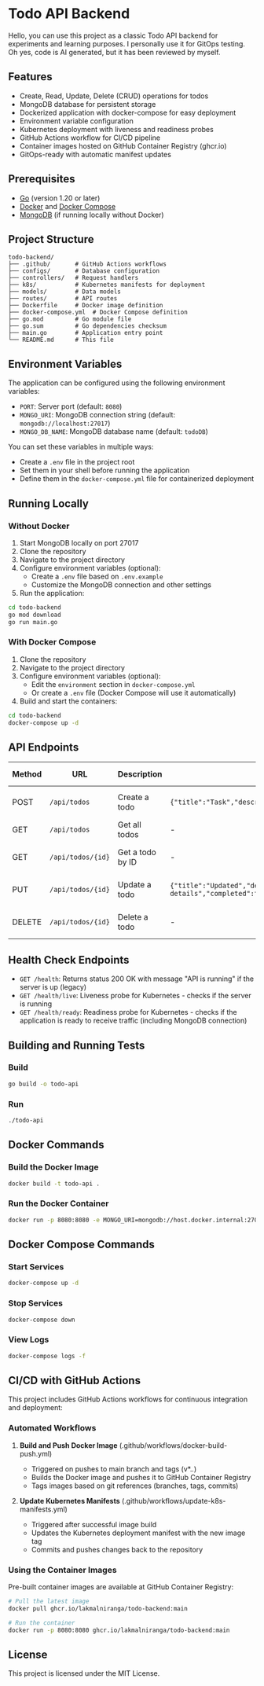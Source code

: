 # Todo API Backend

Hello, you can use this project as a classic Todo API backend for experiments and learning purposes. I personally use it for GitOps testing. Oh yes, code is AI generated, but it has been reviewed by myself.

## Features

- Create, Read, Update, Delete (CRUD) operations for todos
- MongoDB database for persistent storage
- Dockerized application with docker-compose for easy deployment
- Environment variable configuration
- Kubernetes deployment with liveness and readiness probes
- GitHub Actions workflow for CI/CD pipeline
- Container images hosted on GitHub Container Registry (ghcr.io)
- GitOps-ready with automatic manifest updates

## Prerequisites

- [Go](https://golang.org/dl/) (version 1.20 or later)
- [Docker](https://docs.docker.com/get-docker/) and [Docker Compose](https://docs.docker.com/compose/install/)
- [MongoDB](https://www.mongodb.com/try/download/community) (if running locally without Docker)

## Project Structure

```
todo-backend/
├── .github/       # GitHub Actions workflows
├── configs/       # Database configuration
├── controllers/   # Request handlers
├── k8s/           # Kubernetes manifests for deployment
├── models/        # Data models
├── routes/        # API routes
├── Dockerfile     # Docker image definition
├── docker-compose.yml  # Docker Compose definition
├── go.mod         # Go module file
├── go.sum         # Go dependencies checksum
├── main.go        # Application entry point
└── README.md      # This file
```

## Environment Variables

The application can be configured using the following environment variables:

- `PORT`: Server port (default: `8080`)
- `MONGO_URI`: MongoDB connection string (default: `mongodb://localhost:27017`)
- `MONGO_DB_NAME`: MongoDB database name (default: `todoDB`)

You can set these variables in multiple ways:
- Create a `.env` file in the project root
- Set them in your shell before running the application
- Define them in the `docker-compose.yml` file for containerized deployment

## Running Locally

### Without Docker

1. Start MongoDB locally on port 27017
2. Clone the repository
3. Navigate to the project directory
4. Configure environment variables (optional):
   - Create a `.env` file based on `.env.example`
   - Customize the MongoDB connection and other settings
5. Run the application:

```bash
cd todo-backend
go mod download
go run main.go
```

### With Docker Compose

1. Clone the repository
2. Navigate to the project directory
3. Configure environment variables (optional):
   - Edit the `environment` section in `docker-compose.yml`
   - Or create a `.env` file (Docker Compose will use it automatically)
4. Build and start the containers:

```bash
cd todo-backend
docker-compose up -d
```

## API Endpoints

| Method | URL              | Description       | Request Body                                | Status Codes    |
|--------|------------------|-------------------|---------------------------------------------|-----------------|
| POST   | `/api/todos`     | Create a todo     | `{"title":"Task","description":"Details","completed":false}` | 201, 400, 500 |
| GET    | `/api/todos`     | Get all todos     | -                                           | 200, 500        |
| GET    | `/api/todos/{id}`| Get a todo by ID  | -                                           | 200, 404, 500   |
| PUT    | `/api/todos/{id}`| Update a todo     | `{"title":"Updated","description":"New details","completed":true}` | 200, 404, 500 |
| DELETE | `/api/todos/{id}`| Delete a todo     | -                                           | 200, 404, 500   |

## Health Check Endpoints

- `GET /health`: Returns status 200 OK with message "API is running" if the server is up (legacy)
- `GET /health/live`: Liveness probe for Kubernetes - checks if the server is running
- `GET /health/ready`: Readiness probe for Kubernetes - checks if the application is ready to receive traffic (including MongoDB connection)

## Building and Running Tests

### Build

```bash
go build -o todo-api
```

### Run

```bash
./todo-api
```

## Docker Commands

### Build the Docker Image

```bash
docker build -t todo-api .
```

### Run the Docker Container

```bash
docker run -p 8080:8080 -e MONGO_URI=mongodb://host.docker.internal:27017 -e MONGO_DB_NAME=todoDB todo-api
```

## Docker Compose Commands

### Start Services

```bash
docker-compose up -d
```

### Stop Services

```bash
docker-compose down
```

### View Logs

```bash
docker-compose logs -f
```

## CI/CD with GitHub Actions

This project includes GitHub Actions workflows for continuous integration and deployment:

### Automated Workflows

1. **Build and Push Docker Image** (.github/workflows/docker-build-push.yml)
   - Triggered on pushes to main branch and tags (v*.*.*)
   - Builds the Docker image and pushes it to GitHub Container Registry
   - Tags images based on git references (branches, tags, commits)

2. **Update Kubernetes Manifests** (.github/workflows/update-k8s-manifests.yml)
   - Triggered after successful image build
   - Updates the Kubernetes deployment manifest with the new image tag
   - Commits and pushes changes back to the repository

### Using the Container Images

Pre-built container images are available at GitHub Container Registry:

```bash
# Pull the latest image
docker pull ghcr.io/lakmalniranga/todo-backend:main

# Run the container
docker run -p 8080:8080 ghcr.io/lakmalniranga/todo-backend:main
```

## License

This project is licensed under the MIT License.

